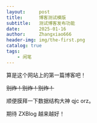 ```yaml
---
layout:     post
title:      博客测试模版
subtitle:   测试博客发布功能
date:       2025-01-16
author:     Zhangxiao666
header-img: img/the-first.png
catalog: true
tags:
    - 闲笔
---
```


算是这个网站上的第一篇博客吧！

~~别炸！别炸！别炸！~~

顺便膜拜一下数据结构大神 qjc orz。

期待 ZXBlog 越来越好！
